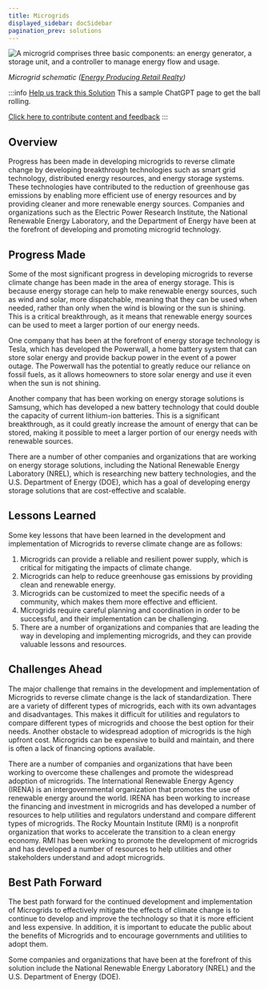 ```yaml
---
title: Microgrids
displayed_sidebar: docSidebar
pagination_prev: solutions
---
```

![A microgrid comprises three basic components: an energy generator, a storage unit, and a controller to manage energy flow and usage.](/../static/img/microgrids.jpg)

*Microgrid schematic ([Energy Producing Retail Realty](https://www.eprsquared.com/the-solar-industrys-new-power-player-2/))*

:::info [Help us track this Solution](contribute)
This a sample ChatGPT page to get the ball rolling.

[Click here to contribute content and feedback](contribute)
:::

## Overview

Progress has been made in developing microgrids to reverse climate change by developing breakthrough technologies such as smart grid technology, distributed energy resources, and energy storage systems. These technologies have contributed to the reduction of greenhouse gas emissions by enabling more efficient use of energy resources and by providing cleaner and more renewable energy sources. Companies and organizations such as the Electric Power Research Institute, the National Renewable Energy Laboratory, and the Department of Energy have been at the forefront of developing and promoting microgrid technology.

## Progress Made

Some of the most significant progress in developing microgrids to reverse climate change has been made in the area of energy storage. This is because energy storage can help to make renewable energy sources, such as wind and solar, more dispatchable, meaning that they can be used when needed, rather than only when the wind is blowing or the sun is shining. This is a critical breakthrough, as it means that renewable energy sources can be used to meet a larger portion of our energy needs.

One company that has been at the forefront of energy storage technology is Tesla, which has developed the Powerwall, a home battery system that can store solar energy and provide backup power in the event of a power outage. The Powerwall has the potential to greatly reduce our reliance on fossil fuels, as it allows homeowners to store solar energy and use it even when the sun is not shining.

Another company that has been working on energy storage solutions is Samsung, which has developed a new battery technology that could double the capacity of current lithium-ion batteries. This is a significant breakthrough, as it could greatly increase the amount of energy that can be stored, making it possible to meet a larger portion of our energy needs with renewable sources.

There are a number of other companies and organizations that are working on energy storage solutions, including the National Renewable Energy Laboratory (NREL), which is researching new battery technologies, and the U.S. Department of Energy (DOE), which has a goal of developing energy storage solutions that are cost-effective and scalable.

## Lessons Learned

Some key lessons that have been learned in the development and implementation of Microgrids to reverse climate change are as follows:

1. Microgrids can provide a reliable and resilient power supply, which is critical for mitigating the impacts of climate change.
2. Microgrids can help to reduce greenhouse gas emissions by providing clean and renewable energy.
3. Microgrids can be customized to meet the specific needs of a community, which makes them more effective and efficient.
4. Microgrids require careful planning and coordination in order to be successful, and their implementation can be challenging.
5. There are a number of organizations and companies that are leading the way in developing and implementing microgrids, and they can provide valuable lessons and resources.

## Challenges Ahead

The major challenge that remains in the development and implementation of Microgrids to reverse climate change is the lack of standardization. There are a variety of different types of microgrids, each with its own advantages and disadvantages. This makes it difficult for utilities and regulators to compare different types of microgrids and choose the best option for their needs. Another obstacle to widespread adoption of microgrids is the high upfront cost. Microgrids can be expensive to build and maintain, and there is often a lack of financing options available.

There are a number of companies and organizations that have been working to overcome these challenges and promote the widespread adoption of microgrids. The International Renewable Energy Agency (IRENA) is an intergovernmental organization that promotes the use of renewable energy around the world. IRENA has been working to increase the financing and investment in microgrids and has developed a number of resources to help utilities and regulators understand and compare different types of microgrids. The Rocky Mountain Institute (RMI) is a nonprofit organization that works to accelerate the transition to a clean energy economy. RMI has been working to promote the development of microgrids and has developed a number of resources to help utilities and other stakeholders understand and adopt microgrids.

## Best Path Forward

The best path forward for the continued development and implementation of Microgrids to effectively mitigate the effects of climate change is to continue to develop and improve the technology so that it is more efficient and less expensive. In addition, it is important to educate the public about the benefits of Microgrids and to encourage governments and utilities to adopt them.

Some companies and organizations that have been at the forefront of this solution include the National Renewable Energy Laboratory (NREL) and the U.S. Department of Energy (DOE).